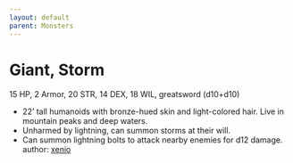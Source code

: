```yaml
---
layout: default
parent: Monsters
---
```

# Giant, Storm
15 HP, 2 Armor, 20 STR, 14 DEX, 18 WIL, greatsword (d10+d10)  
- 22’ tall humanoids with bronze-hued skin and light-colored hair. Live in mountain peaks and deep waters.  
- Unharmed by lightning, can summon storms at their will.  
- Can summon lightning bolts to attack nearby enemies for d12 damage.  
author: [xenio](https://xenioinabottle.blogspot.com/2021/02/classic-monsters-for-cairnito-part-1.html)
